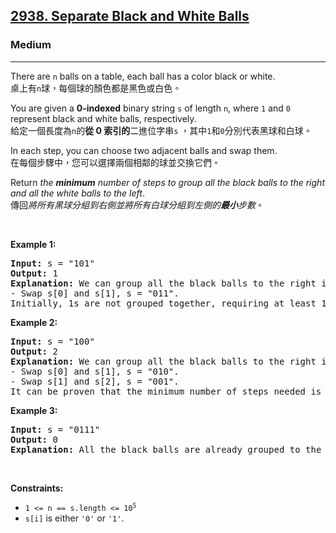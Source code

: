 <h2><a href="https://leetcode.com/problems/separate-black-and-white-balls/">2938. Separate Black and White Balls</a></h2><h3>Medium</h3><hr><div><p data-immersive-translate-walked="db6866ee-96a4-4c5a-bd1e-f9689795d277" data-immersive-translate-paragraph="1">There are <code data-immersive-translate-walked="db6866ee-96a4-4c5a-bd1e-f9689795d277">n</code> balls on a table, each ball has a color black or white.<font class="notranslate immersive-translate-target-wrapper" data-immersive-translate-translation-element-mark="1" lang="zh-TW"><br><font class="notranslate immersive-translate-target-translation-theme-none immersive-translate-target-translation-block-wrapper-theme-none immersive-translate-target-translation-block-wrapper" data-immersive-translate-translation-element-mark="1"><font class="notranslate immersive-translate-target-inner immersive-translate-target-translation-theme-none-inner" data-immersive-translate-translation-element-mark="1">桌上有<code data-immersive-translate-walked="db6866ee-96a4-4c5a-bd1e-f9689795d277">n</code>球，每個球的顏色都是黑色或白色。</font></font></font></p>

<p data-immersive-translate-walked="db6866ee-96a4-4c5a-bd1e-f9689795d277" data-immersive-translate-paragraph="1">You are given a <strong data-immersive-translate-walked="db6866ee-96a4-4c5a-bd1e-f9689795d277">0-indexed</strong> binary string <code data-immersive-translate-walked="db6866ee-96a4-4c5a-bd1e-f9689795d277">s</code> of length <code data-immersive-translate-walked="db6866ee-96a4-4c5a-bd1e-f9689795d277">n</code>, where <code data-immersive-translate-walked="db6866ee-96a4-4c5a-bd1e-f9689795d277">1</code> and <code data-immersive-translate-walked="db6866ee-96a4-4c5a-bd1e-f9689795d277">0</code> represent black and white balls, respectively.<font class="notranslate immersive-translate-target-wrapper" data-immersive-translate-translation-element-mark="1" lang="zh-TW"><br><font class="notranslate immersive-translate-target-translation-theme-none immersive-translate-target-translation-block-wrapper-theme-none immersive-translate-target-translation-block-wrapper" data-immersive-translate-translation-element-mark="1"><font class="notranslate immersive-translate-target-inner immersive-translate-target-translation-theme-none-inner" data-immersive-translate-translation-element-mark="1">給定一個長度為<code data-immersive-translate-walked="db6866ee-96a4-4c5a-bd1e-f9689795d277">n</code>的<strong data-immersive-translate-walked="db6866ee-96a4-4c5a-bd1e-f9689795d277">從 0 索引的</strong>二進位字串<code data-immersive-translate-walked="db6866ee-96a4-4c5a-bd1e-f9689795d277">s</code> ，其中<code data-immersive-translate-walked="db6866ee-96a4-4c5a-bd1e-f9689795d277">1</code>和<code data-immersive-translate-walked="db6866ee-96a4-4c5a-bd1e-f9689795d277">0</code>分別代表黑球和白球。</font></font></font></p>

<p data-immersive-translate-walked="db6866ee-96a4-4c5a-bd1e-f9689795d277" data-immersive-translate-paragraph="1">In each step, you can choose two adjacent balls and swap them.<font class="notranslate immersive-translate-target-wrapper" data-immersive-translate-translation-element-mark="1" lang="zh-TW"><br><font class="notranslate immersive-translate-target-translation-theme-none immersive-translate-target-translation-block-wrapper-theme-none immersive-translate-target-translation-block-wrapper" data-immersive-translate-translation-element-mark="1"><font class="notranslate immersive-translate-target-inner immersive-translate-target-translation-theme-none-inner" data-immersive-translate-translation-element-mark="1">在每個步驟中，您可以選擇兩個相鄰的球並交換它們。</font></font></font></p>

<p data-immersive-translate-walked="db6866ee-96a4-4c5a-bd1e-f9689795d277" data-immersive-translate-paragraph="1">Return <em data-immersive-translate-walked="db6866ee-96a4-4c5a-bd1e-f9689795d277">the <strong data-immersive-translate-walked="db6866ee-96a4-4c5a-bd1e-f9689795d277">minimum</strong> number of steps to group all the black balls to the right and all the white balls to the left</em>.<font class="notranslate immersive-translate-target-wrapper" data-immersive-translate-translation-element-mark="1" lang="zh-TW"><br><font class="notranslate immersive-translate-target-translation-theme-none immersive-translate-target-translation-block-wrapper-theme-none immersive-translate-target-translation-block-wrapper" data-immersive-translate-translation-element-mark="1"><font class="notranslate immersive-translate-target-inner immersive-translate-target-translation-theme-none-inner" data-immersive-translate-translation-element-mark="1">傳回<em data-immersive-translate-walked="db6866ee-96a4-4c5a-bd1e-f9689795d277">將所有黑球分組到右側並將所有白球分組到左側的<strong data-immersive-translate-walked="db6866ee-96a4-4c5a-bd1e-f9689795d277">最小</strong>步數</em>。</font></font></font></p>

<p>&nbsp;</p>
<p><strong class="example">Example 1:</strong></p>

<pre><strong>Input:</strong> s = "101"
<strong>Output:</strong> 1
<strong>Explanation:</strong> We can group all the black balls to the right in the following way:
- Swap s[0] and s[1], s = "011".
Initially, 1s are not grouped together, requiring at least 1 step to group them to the right.</pre>

<p><strong class="example">Example 2:</strong></p>

<pre><strong>Input:</strong> s = "100"
<strong>Output:</strong> 2
<strong>Explanation:</strong> We can group all the black balls to the right in the following way:
- Swap s[0] and s[1], s = "010".
- Swap s[1] and s[2], s = "001".
It can be proven that the minimum number of steps needed is 2.
</pre>

<p><strong class="example">Example 3:</strong></p>

<pre><strong>Input:</strong> s = "0111"
<strong>Output:</strong> 0
<strong>Explanation:</strong> All the black balls are already grouped to the right.
</pre>

<p>&nbsp;</p>
<p><strong>Constraints:</strong></p>

<ul>
	<li><code>1 &lt;= n == s.length &lt;= 10<sup>5</sup></code></li>
	<li><code>s[i]</code> is either <code>'0'</code> or <code>'1'</code>.</li>
</ul>
</div>